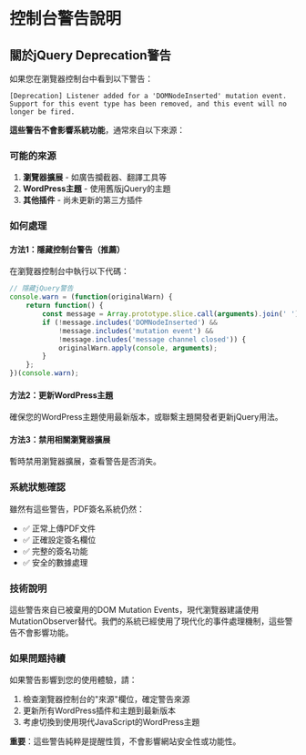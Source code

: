 # 控制台警告說明

## 關於jQuery Deprecation警告

如果您在瀏覽器控制台中看到以下警告：

```
[Deprecation] Listener added for a 'DOMNodeInserted' mutation event. 
Support for this event type has been removed, and this event will no longer be fired.
```

**這些警告不會影響系統功能**，通常來自以下來源：

### 可能的來源

1. **瀏覽器擴展** - 如廣告攔截器、翻譯工具等
2. **WordPress主題** - 使用舊版jQuery的主題
3. **其他插件** - 尚未更新的第三方插件

### 如何處理

#### 方法1：隱藏控制台警告（推薦）
在瀏覽器控制台中執行以下代碼：
```javascript
// 隱藏jQuery警告
console.warn = (function(originalWarn) {
    return function() {
        const message = Array.prototype.slice.call(arguments).join(' ');
        if (!message.includes('DOMNodeInserted') && 
            !message.includes('mutation event') &&
            !message.includes('message channel closed')) {
            originalWarn.apply(console, arguments);
        }
    };
})(console.warn);
```

#### 方法2：更新WordPress主題
確保您的WordPress主題使用最新版本，或聯繫主題開發者更新jQuery用法。

#### 方法3：禁用相關瀏覽器擴展
暫時禁用瀏覽器擴展，查看警告是否消失。

### 系統狀態確認

雖然有這些警告，PDF簽名系統仍然：
- ✅ 正常上傳PDF文件
- ✅ 正確設定簽名欄位
- ✅ 完整的簽名功能
- ✅ 安全的數據處理

### 技術說明

這些警告來自已被棄用的DOM Mutation Events，現代瀏覽器建議使用MutationObserver替代。我們的系統已經使用了現代化的事件處理機制，這些警告不會影響功能。

### 如果問題持續

如果警告影響到您的使用體驗，請：

1. 檢查瀏覽器控制台的"來源"欄位，確定警告來源
2. 更新所有WordPress插件和主題到最新版本
3. 考慮切換到使用現代JavaScript的WordPress主題

**重要**：這些警告純粹是提醒性質，不會影響網站安全性或功能性。